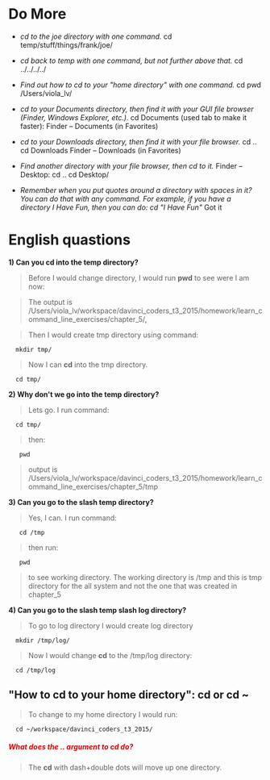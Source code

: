# Do More

* _cd to the joe directory with one command._
cd temp/stuff/things/frank/joe/

* _cd back to temp with one command, but not further above that._
cd ../../../../

* _Find out how to cd to your "home directory" with one command._
cd
pwd /Users/viola_lv/

*	_cd to your Documents directory, then find it with your GUI file browser (Finder, Windows Explorer, etc.)._
cd Documents (used tab to make it faster): 
Finder – Documents (in Favorites)

*	_cd to your Downloads directory, then find it with your file browser._
cd ..     cd Downloads
Finder – Downloads (in Favorites)

*	_Find another directory with your file browser, then cd to it._
Finder – Desktop: cd ..      cd Desktop/

*	_Remember when you put quotes around a directory with spaces in it? You can do that with any command. For example, if you have a directory I Have Fun, then you can do: cd "I Have Fun"_
Got it


# English quastions

**1) Can you cd into the temp directory?**
> Before I would change directory, I would run **pwd** to see were I am now: 

> The output is /Users/viola_lv/workspace/davinci_coders_t3_2015/homework/learn_command_line_exercises/chapter_5/, 

> Then I would create tmp directory using command:

      mkdir tmp/
      
> Now I can **cd** into the tmp directory. 

      cd tmp/
      

**2) Why don't we go into the temp directory?**
> Lets go. I run command:

      cd tmp/
      
>then:

       pwd
       
> output is /Users/viola_lv/workspace/davinci_coders_t3_2015/homework/learn_command_line_exercises/chapter_5/tmp
      
**3) Can you go to the slash temp directory?**
> Yes, I can. I run command:

       cd /tmp
            
> then run:

       pwd
            
> to see working directory.
> The working directory is /tmp and this is tmp directory for the all system and not the one that was created in chapter_5

**4) Can you go to the slash temp slash log directory?**
> To go to log directory I would create log directory

      mkdir /tmp/log/

> Now I would change **cd** to the /tmp/log directory:

      cd /tmp/log
      
## "How to cd to your home directory": cd or cd ~
> To change to my home directory I would run:

      cd ~/workspace/davinci_coders_t3_2015/

 
##### <font color="dark blue"> What does the .. argument to cd do?
> The **cd** with dash+double dots will move up one directory.
